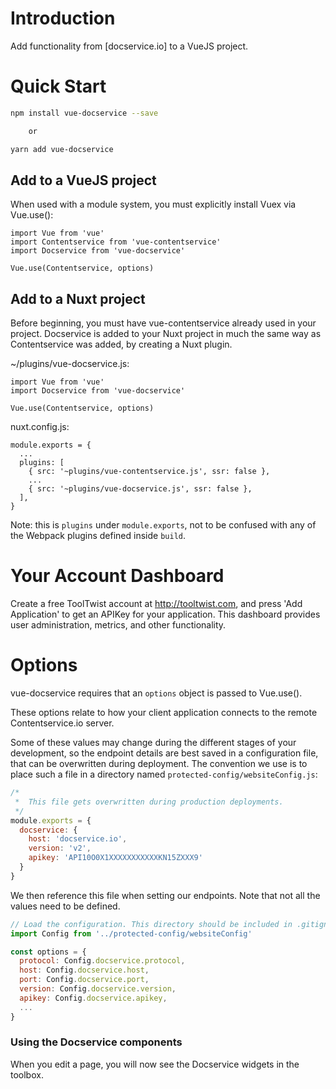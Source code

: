 # Introduction

Add functionality from [docservice.io] to a VueJS project.


# Quick Start

```sh
npm install vue-docservice --save

    or

yarn add vue-docservice
```    

## Add to a VueJS project

When used with a module system, you must explicitly install Vuex via Vue.use():

    import Vue from 'vue'
    import Contentservice from 'vue-contentservice'
    import Docservice from 'vue-docservice'

    Vue.use(Contentservice, options)


## Add to a Nuxt project

Before beginning, you must have vue-contentservice already used in your project.
Docservice is added to your Nuxt project in much the same way as Contentservice was added, by creating a Nuxt plugin.

~/plugins/vue-docservice.js:

    import Vue from 'vue'
    import Docservice from 'vue-docservice'

    Vue.use(Contentservice, options)

nuxt.config.js:

    module.exports = {
      ...
      plugins: [
        { src: '~plugins/vue-contentservice.js', ssr: false },
        ...
        { src: '~plugins/vue-docservice.js', ssr: false },
      ],
    }

Note: this is `plugins` under `module.exports`, not to be confused with any of the Webpack plugins defined inside `build`.


# Your Account Dashboard
Create a free ToolTwist account at http://tooltwist.com, and press 'Add Application' to
get an APIKey for your application. This dashboard provides user administration, metrics,
and other functionality.


# Options

vue-docservice requires that an `options` object is passed to Vue.use().

These options relate to how your client application connects to the remote Contentservice.io server.

Some of these values may change during the different stages of your development, so the endpoint
details are best saved in a configuration file, that can be overwritten during deployment. The
convention we use is to place such a file in a directory named `protected-config/websiteConfig.js`:

```javascript
/*
 *  This file gets overwritten during production deployments.
 */
module.exports = {
  docservice: {
    host: 'docservice.io',
    version: 'v2',
    apikey: 'API10O0X1XXXXXXXXXXXKN15ZXXX9'
  }
}
```

We then reference this file when setting our endpoints. Note that not all the values need to be defined.

```javascript
// Load the configuration. This directory should be included in .gitignore.
import Config from '../protected-config/websiteConfig'

const options = {
  protocol: Config.docservice.protocol,
  host: Config.docservice.host,
  port: Config.docservice.port,
  version: Config.docservice.version,
  apikey: Config.docservice.apikey,
  ...
}
```

### Using the Docservice components
When you edit a page, you will now see the Docservice widgets in the toolbox.
